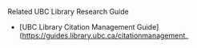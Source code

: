 Related UBC Library Research Guide

- [UBC Library Citation Management Guide](https://guides.library.ubc.ca/citationmanagement_
